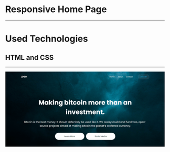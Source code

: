 <h1>Responsive Home Page </h1>
<hr>
<h1>Used Technologies</h1>
<h2>HTML and CSS </h2>
<hr>
<img src="responsivewebpage.gif">
